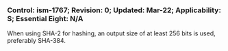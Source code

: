 ### Control: ism-1767; Revision: 0; Updated: Mar-22; Applicability: S; Essential Eight: N/A
<p>When using SHA-2 for hashing, an output size of at least 256 bits is used, preferably SHA-384.</p>